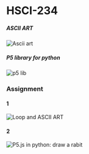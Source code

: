 # HSCI-234

##### ASCII ART

![Ascii art](https://www.tetoki.eu/asciiart/)

##### P5 library for python

![p5 lib](https://p5.readthedocs.io/en/latest/)


### Assignment
#### 1
![Loop and ASCII ART](https://yixinc17.github.io/HSCI-234/assignment1/)
#### 2
![P5.js in python: draw a rabit](https://yixinc17.github.io/HSCI-234/assignment2/)

